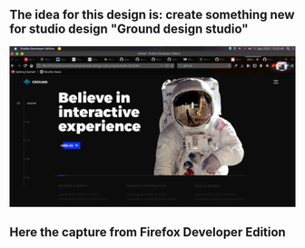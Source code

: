 ## The idea for this design is: create something new for studio design "Ground design studio"

<img src="ground-design.png" alt="screen capture website">

## Here the capture from Firefox Developer Edition
